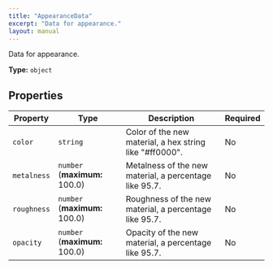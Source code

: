 ```yaml
---
title: "AppearanceData"
excerpt: "Data for appearance."
layout: manual
---
```


Data for appearance.

**Type:** `object`





## Properties

| Property | Type | Description | Required |
|----------|------|-------------|----------|
| `color` |`string`| Color of the new material, a hex string like "#ff0000". | No |
| `metalness` |`number` (**maximum:** 100.0)| Metalness of the new material, a percentage like 95.7. | No |
| `roughness` |`number` (**maximum:** 100.0)| Roughness of the new material, a percentage like 95.7. | No |
| `opacity` |`number` (**maximum:** 100.0)| Opacity of the new material, a percentage like 95.7. | No |



